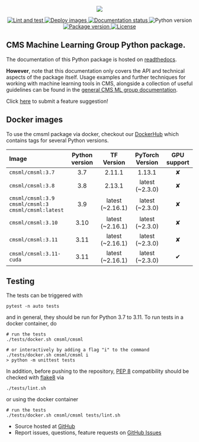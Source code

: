 <!-- marker-before-logo -->

<p align="center">
  <a href="https://github.com/cms-ml/cmsml">
    <img src="https://raw.githubusercontent.com/cms-ml/cmsml/master/logo.png" />
  </a>
</p>

<!-- marker-after-logo -->

<!-- marker-before-badges -->

<p align="center">
  <a href="https://github.com/cms-ml/cmsml/actions?query=workflow%3A%22Lint+and+test%22">
    <img alt="Lint and test" src="https://github.com/cms-ml/cmsml/workflows/Lint%20and%20test/badge.svg" />
  </a>
  <a href="https://github.com/cms-ml/cmsml/actions?query=workflow%3A%22Deploy+images%22">
    <img alt="Deploy images" src="https://github.com/cms-ml/cmsml/workflows/Deploy%20images/badge.svg" />
  </a>
  <a href="http://cmsml.readthedocs.io">
    <img alt="Documentation status" src="https://readthedocs.org/projects/cmsml/badge/?version=latest" />
  </a>
  <img alt="Python version" src="https://img.shields.io/badge/Python-%E2%89%A53.7-blue" />
  <a href="https://pypi.python.org/pypi/cmsml">
    <img alt="Package version" src="https://img.shields.io/pypi/v/cmsml.svg?style=flat" />
  </a>
  <a href="https://github.com/cms-ml/cmsml/blob/master/LICENSE">
    <img alt="License" src="https://img.shields.io/github/license/cms-ml/cmsml.svg" />
  </a>
</p>

<!-- marker-after-badges -->

<!-- marker-before-header -->

## CMS Machine Learning Group Python package.

The documentation of this Python package is hosted on [readthedocs](http://cmsml.readthedocs.io).

**However**, note that this documentation only covers the API and technical aspects of the package itself.
Usage examples and further techniques for working with machine learning tools in CMS, alongside a collection of useful guidelines can be found in the [general CMS ML group documentation](https://cms-ml.github.io/documentation).

Click [here](https://github.com/cms-ml/cmsml/issues/new?labels=suggestion&template=feature-suggestion.md) to submit a feature suggestion!


<!-- marker-after-header -->

<!-- marker-before-body -->

<!-- marker-before-docker -->

## Docker images

To use the cmsml package via docker, checkout our [DockerHub](https://hub.docker.com/repository/docker/cmsml/cmsml) which contains tags for several Python versions.

| Image                                                        | Python version |    TF Version    | PyTorch Version | GPU support |
| :----------------------------------------------------------- | :------------: | :--------------: | :-------------: | :---------: |
| `cmsml/cmsml:3.7`                                            |      3.7       |      2.11.1      |     1.13.1      |      ✘      |
| `cmsml/cmsml:3.8`                                            |      3.8       |      2.13.1      | latest (~2.3.0) |      ✘      |
| `cmsml/cmsml:3.9`<br>`cmsml/cmsml:3`<br>`cmsml/cmsml:latest` |      3.9       | latest (~2.16.1) | latest (~2.3.0) |      ✘      |
| `cmsml/cmsml:3.10`                                           |      3.10      | latest (~2.16.1) | latest (~2.3.0) |      ✘      |
| `cmsml/cmsml:3.11`                                           |      3.11      | latest (~2.16.1) | latest (~2.3.0) |      ✘      |
| `cmsml/cmsml:3.11-cuda`                                      |      3.11      | latest (~2.16.1) | latest (~2.3.0) |      ✔︎      |

<!-- marker-after-docker -->

<!-- marker-before-testing -->

## Testing

The tests can be triggered with

```shell
pytest -n auto tests
```

and in general, they should be run for Python 3.7 to 3.11.
To run tests in a docker container, do

```shell
# run the tests
./tests/docker.sh cmsml/cmsml

# or interactively by adding a flag "i" to the command
./tests/docker.sh cmsml/cmsml i
> python -m unittest tests
```

In addition, before pushing to the repository, [PEP 8](https://www.python.org/dev/peps/pep-0008) compatibility should be checked with [flake8](https://pypi.org/project/flake8) via

```shell
./tests/lint.sh
```

or using the docker container

```shell
# run the tests
./tests/docker.sh cmsml/cmsml tests/lint.sh
```

<!-- marker-after-testing -->

<!-- marker-before-development -->

- Source hosted at [GitHub](https://github.com/cms-ml/cmsml)
- Report issues, questions, feature requests on [GitHub Issues](https://github.com/cms-ml/cmsml/issues)

<!-- marker-after-development -->

<!-- marker-after-body -->
